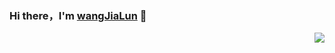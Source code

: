 ### Hi there，I'm [wangJiaLun](https://wangjialun.top/about/index.html) 👋



<a href="https://github.com/wangJiaLun-china"><img align='right' src="https://github-readme-stats.vercel.app/api?username=wangjialun-china&show_icons=true&&theme=default&locale=cn"></a>
